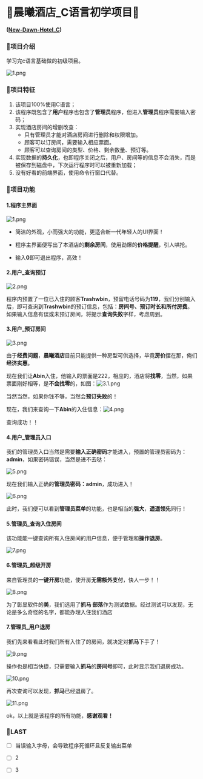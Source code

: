 # 🏨晨曦酒店_C语言初学项目💯

**([New-Dawn-Hotel_C](https://github.com/aaaaabin/New-Dawn-Hotel_C/tree/main))**

### 🍬项目介绍

学习完c语言基础做的初级项目。

![1.png](https://github.com/aaaaabin/New-Dawn-Hotel_C/blob/main/image/1.png?raw=true)



### 🍭项目特征

1. 该项目100%使用C语言；
2. 该程序既包含了**用户**程序也包含了**管理员**程序，但进入**管理员**程序需要输入密码；
3. 实现酒店房间的增删改查：
   - 只有管理员才能对酒店房间进行删除和权限增加。
   - 顾客可以订房间，需要输入相应票面。
   - 顾客可以查询房间的类型、价格、剩余数量、预订等。
4. 实现数据的**持久化**，也即程序关闭之后，用户、房间等的信息不会消失，而是被保存到磁盘中，下次运行程序时可以被重新加载；
5. 没有好看的前端界面，使用命令行窗口代替。

### 🍳项目功能

#### 1.程序主界面

![1.png](https://github.com/aaaaabin/New-Dawn-Hotel_C/blob/main/image/1.png?raw=true)

- 简洁的外观，小而强大的功能，更适合新一代年轻人的UI界面！

- 程序主界面便写出了本酒店的**剩余房间**，使用劲爆的**价格提醒**，引人哄抢。

- 输入**0**即可退出程序，高效！

  

#### 2.用户_查询预订

![2.png](https://github.com/aaaaabin/New-Dawn-Hotel_C/blob/main/image/2.png?raw=true)

程序内预置了一位已入住的顾客**Trashwbin**，预留电话号码为**119**，我们分别输入后，即可查询到**Trashwbin**的预订信息，包括：**房间号、预订时长和所付房费**。如果输入信息有误或未预订房间，将提示**查询失败**字样，考虑周到。



#### 3.用户_预订房间

![3.png](https://github.com/aaaaabin/New-Dawn-Hotel_C/blob/main/image/3.png?raw=true)

由于**经费问题**，**晨曦酒店**目前只能提供一种房型可供选择，毕竟**房价**摆在那，俺们**经济实惠**。

现在我们让**Abin**入住，他输入的票面是222，相应的，酒店将**找零**，当然，如果票面刚好相等，是**不会找零**的，如图：![3.1.png](https://github.com/aaaaabin/New-Dawn-Hotel_C/blob/main/image/3.1.png?raw=true)

当然当然，如果你钱不够，当然会**预订失败**的！

现在，我们来查询一下**Abin**的入住信息：![4.png](https://github.com/aaaaabin/New-Dawn-Hotel_C/blob/main/image/4.png?raw=true)

查询成功！！



#### 4.用户_管理员入口

我们的管理员入口当然是需要**输入正确密码**才能进入，预置的管理员密码为：**admin**，如果密码错误，当然是进不去哒：

![5.png](https://github.com/aaaaabin/New-Dawn-Hotel_C/blob/main/image/5.png?raw=true)

现在我们输入正确的**管理员密码：admin**，成功进入！

![6.png](https://github.com/aaaaabin/New-Dawn-Hotel_C/blob/main/image/6.png?raw=true)

此时，我们便可以看到**管理员菜单**的功能，也是相当的**强大**，**遥遥领先**同行！



#### 5.管理员_查询入住房间

该功能能一键查询所有入住房间的用户信息，便于管理和**操作退房**。

![7.png](https://github.com/aaaaabin/New-Dawn-Hotel_C/blob/main/image/7.png?raw=true)



#### 6.管理员_超级开房

来自管理员的**一键开房**功能，使开房**无需额外支付**，快人一步！！

![8.png](https://github.com/aaaaabin/New-Dawn-Hotel_C/blob/main/image/8.png?raw=true)

为了彰显软件的**美**，我们选用了**抓马 部落**作为测试数据。经过测试可以发现，无论是多么奇怪的名字，都能办理入住我们酒店



#### 7.管理员_用户退房

我们先来看看此时我们所有入住了的房间，就决定对**抓马**下手了！

![9.png](https://github.com/aaaaabin/New-Dawn-Hotel_C/blob/main/image/9.png?raw=true)

操作也是相当快捷，只需要输入**抓马**的**房间号**即可，此时显示我们退房成功。

![10.png](https://github.com/aaaaabin/New-Dawn-Hotel_C/blob/main/image/10.png?raw=true)

再次查询可以发现，**抓马**已经退房了。

![11.png](https://github.com/aaaaabin/New-Dawn-Hotel_C/blob/main/image/11.png?raw=true)

ok，以上就是该程序的所有功能，**感谢观看！**



### 🚀LAST

- [ ] 当误输入字母，会导致程序死循环且反复输出菜单
- [ ] 2
- [ ] 3

